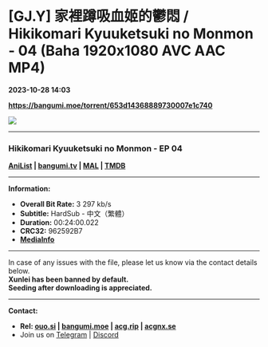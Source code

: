 # [GJ.Y] 家裡蹲吸血姬的鬱悶 / Hikikomari Kyuuketsuki no Monmon - 04 (Baha 1920x1080 AVC AAC MP4)

**2023-10-28 14:03**

**https://bangumi.moe/torrent/653d14368889730007e1c740**

![](https://rr1---bh.raws.dev/B/2KU/01/d0216ebbe058fc9101327643811npuh5.JPG)

* * *

### **__Hikikomari Kyuuketsuki no Monmon__** - EP 04

**[AniList](https://anilist.co/anime/159808) | [bangumi.tv](https://bgm.tv/subject/414214) | [MAL](https://myanimelist.net/anime/54103) | [TMDB](https://www.themoviedb.org/tv/217755)**

* * *

**Information:**

*   **Overall Bit Rate:** 3 297 kb/s
*   **Subtitle:** HardSub - 中文（繁體）
*   **Duration:** 00:24:00.022
*   **CRC32:** 962592B7
*   **[MediaInfo](https://rr1---nfo.raws.dev/%5BGJ.Y%5D%20%E5%AE%B6%E8%A3%A1%E8%B9%B2%E5%90%B8%E8%A1%80%E5%A7%AC%E7%9A%84%E9%AC%B1%E6%82%B6%20-%2004%20%28Baha%201920x1080%20AVC%20AAC%20MP4%29%20%5B962592B7%5D.mp4.nfo)**

* * *

In case of any issues with the file, please let us know via the contact details below.  
**Xunlei has been banned by default.**  
**Seeding after downloading is appreciated.**

* * *

**Contact:**

*   **Rel: [ouo.si](https://ouo.si/user/BraveSail) | [bangumi.moe](https://bangumi.moe/search/63e4b7585fa12c0007949b88) | [acg.rip](https://acg.rip/user/5570) | [acgnx.se](https://share.acgnx.se/user-529-1.html)**
*   Join us on [Telegram](https://kirara-fantasia.moe/telegram) | [Discord](https://kirara-fantasia.moe/discord)